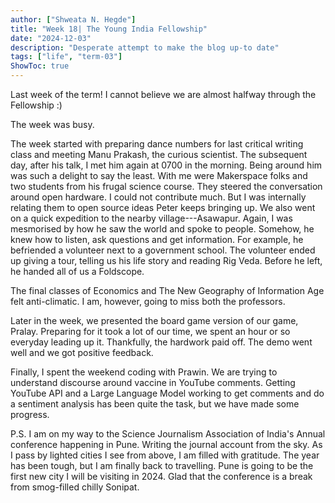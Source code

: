 ```yaml
---
author: ["Shweata N. Hegde"]
title: "Week 18| The Young India Fellowship"
date: "2024-12-03"
description: "Desperate attempt to make the blog up-to date"
tags: ["life", "term-03"]
ShowToc: true
---
```

Last week of the term! I cannot believe we are almost halfway through the Fellowship :)

The week was busy.

The week started with preparing dance numbers for last critical writing class and meeting Manu Prakash, the curious scientist. The subsequent day, after his talk, I met him again at 0700 in the morning. Being around him was such a delight to say the least. With me were Makerspace folks and two students from his frugal science course. They steered the conversation around open hardware. I could not contribute much. But I was internally relating them to open source ideas Peter keeps bringing up. We also went on a quick expedition to the nearby village---Asawapur. Again, I was mesmorised by how he saw the world and spoke to people. Somehow, he knew how to listen, ask questions and get information. For example, he befriended a volunteer next to a government school. The volunteer ended up giving a tour, telling us his life story and reading Rig Veda. Before he left, he handed all of us a Foldscope.

The final classes of Economics and The New Geography of Information Age felt anti-climatic. I am, however, going to miss both the professors.

Later in the week, we presented the board game version of our game, Pralay. Preparing for it took a lot of our time, we spent an hour or so everyday leading up it. Thankfully, the hardwork paid off. The demo went well and we got positive feedback.

Finally, I spent the weekend coding with Prawin. We are trying to understand discourse around vaccine in YouTube comments. Getting YouTube API and a Large Language Model working to get comments and do a sentiment analysis has been quite the task, but we have made some progress.

P.S. I am on my way to the Science Journalism Association of India's Annual conference happening in Pune. Writing the journal account from the sky. As I pass by lighted cities I see from above, I am filled with gratitude. The year has been tough, but I am finally back to travelling. Pune is going to be the first new city I will be visiting in 2024. Glad that the conference is a break from smog-filled chilly Sonipat.
